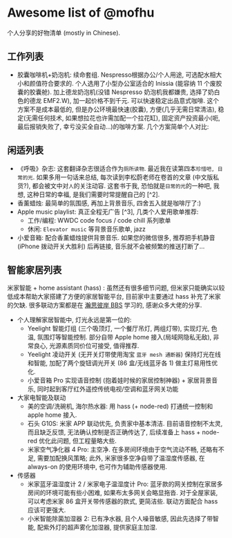 # Awesome list of @mofhu

个人分享的好物清单 (mostly in Chinese).

## 工作列表

* 胶囊咖啡机+奶泡机: 续命套组. Nespresso根据办公/个人用途, 可选配水相大小和颜值符合要求的. 个人选用了小型办公室适合的 Inissia (能容纳 11 个废胶囊的胶囊舱). 加上德龙奶泡机(没错 Nespresso 奶泡机我都嫌贵, 选择了奶白色的德龙 EMF2.W), 加一起价格不到千元. 可以快速稳定出品意式咖啡. 这个方案不是成本最低的, 但是办公环境最快速(胶囊), 方便(几乎无需日常清洁), 稳定(无需任何技术, 如果想拉花也许需加配一个拉花缸), 固定资产投资最小(呃, 最后报销失败了, 幸亏没买全自动...)的咖啡方案. 几个方案简单个人对比:

## 闲适列表

* 《呼吸》杂志: 这套翻译杂志很适合作为`厕所读物`. 最近我在读第四本`珍惜吧, 日常的光`. 如果多用一句话来总结, 每次读到李松蔚老师在卷首的文章 (中文版私货?), 都会被文中对`人`的关注动容. 这套书于我, 恐怕就是`日常的光`的一种吧, 我想, 这种日常的幸福, 是我们需要时常提醒自己的 [^2].
* 香薰蜡烛: 最简单的氛围感, 再加上背景音乐, 四舍五入就是咖啡厅了:)
* Apple music playlist: 真正全程无广告 [^3], 几类个人爱用歌单推荐:
    * 工作/编程: WWDC code focus / code chill 系列歌单
    * 休闲: `Elevator music` 等背景音乐歌单, jazz
* 小爱音箱: 配合香薰蜡烛提供背景音乐. 如果您的微信很多, 推荐把手机静音 (iPhone 拨动开关大胜利) 后再链接, 音乐就不会被频繁的推送打断了...

## 智能家居列表

米家智能 + home assistant (hass) : 虽然还有很多细节问题, 但米家只能确实以较低成本帮助大家搭建了方便的家居智能平台, 目前家中主要通过 hass 补充了米家的欠缺. 很多联动方案都是在 [瀚思彼岸 BBS](bbs.hassbian.com) 学习的, 感谢众多大佬的分享.

* 个人理解家居智能中, 灯光永远是第一位的:
    - Yeelight 智能灯组 (三个吸顶灯, 一个餐厅吊灯, 两组灯带), 实现灯光, 色温, 氛围灯等智能控制. 部分自带 Apple home 接入(局域网隐私无敌), 非常良心, 光源素质同价位可接受, 值得推荐.
    - Yeelight 凌动开关 (无开关灯带使用淘宝 `蓝牙 mesh 通断器`) 保持灯光在线和智能, 加配了两个旋钮调光开关 (86 盒/无线蓝牙各 1) 做主灯易用性优化.
    - 小爱音箱 Pro 实现语音控制 (抱着娃时候的家居控制神器) + 家居背景音乐, 同时起到客厅红外遥控传统电视/空调和蓝牙网关功能
* 大家电智能及联动
    - 美的空调/洗碗机, 海尔热水器: 用 hass (+ node-red) 打通统一控制和 apple home 接入.
    - 石头 G10S: 米家 APP 联动优先, 负责家中基本清洁. 目前语音控制不太灵, 而且缺乏反馈, 无法确认控制是否正确传达了, 后续准备上 hass + node-red 优化此问题, 但工程量略大些.
    - 米家空气净化器 4 Pro: 主空净. 在多房间环境由于空气流动不畅, 还略有不足, 需要加配换风策略; 此外, 米家很多空净自带了温湿度传感器, 在 always-on 的使用环境中, 也可作为辅助传感器使用.
* 传感器
    - 米家蓝牙温湿度计 2 / 米家电子温湿度计 Pro: 蓝牙款的网关控制在家居多房间的环境可能有些小困难, 如果布太多网关会略显拖沓. 对于全屋家装, 可以考虑米家 86 盒开关带传感器的款式, 更简洁些. 联动方面配合 hass 应该可更强大.
    - 小米智能除菌加湿器 2: 已有净水器, 且个人噪音敏感, 因此先选择了带智能, 配紫外灯的超声雾化加湿器, 提供家庭主加湿.
